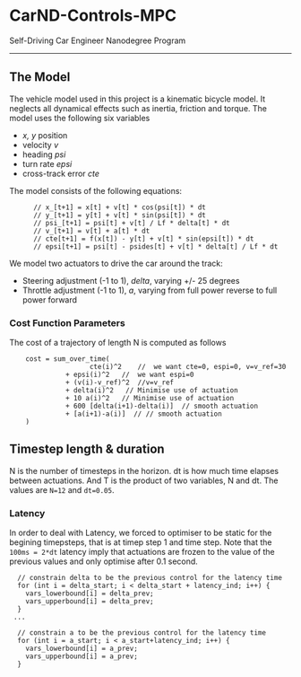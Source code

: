 # CarND-Controls-MPC
Self-Driving Car Engineer Nanodegree Program

---

## The Model

The vehicle model used in this project is a kinematic bicycle model. It neglects all dynamical effects such as inertia, friction and torque. The model uses the following six variables

* _x, y_ position
* velocity _v_
* heading _psi_
* turn rate _epsi_
* cross-track error _cte_
	
The model consists of the following equations:

```
      // x_[t+1] = x[t] + v[t] * cos(psi[t]) * dt
      // y_[t+1] = y[t] + v[t] * sin(psi[t]) * dt
      // psi_[t+1] = psi[t] + v[t] / Lf * delta[t] * dt
      // v_[t+1] = v[t] + a[t] * dt
      // cte[t+1] = f(x[t]) - y[t] + v[t] * sin(epsi[t]) * dt
      // epsi[t+1] = psi[t] - psides[t] + v[t] * delta[t] / Lf * dt
```

We model two actuators to drive the car around the track:

* Steering adjustment (-1 to 1), _delta_, varying +/- 25 degrees
* Throttle adjustment (-1 to 1), _a_, varying from full power reverse to full power forward

### Cost Function Parameters
The cost of a trajectory of length N is computed as follows
```
	cost = sum_over_time(
		            cte(i)^2    //  we want cte=0, espi=0, v=v_ref=30
              + epsi(i)^2   //  we want espi=0
              + (v(i)-v_ref)^2  //v=v_ref
              + delta(i)^2   // Minimise use of actuation
              + 10 a(i)^2   // Minimise use of actuation
              + 600 [delta(i+1)-delta(i)]  // smooth actuation
              + [a(i+1)-a(i)]  // // smooth actuation
	) 
 ```
## Timestep length & duration
N is the number of timesteps in the horizon. dt is how much time elapses between actuations. And T is the product of two variables, N and dt.
The values are `N=12` and `dt=0.05`. 


### Latency
In order to deal with Latency, we forced to optimiser to be static for the begining timepsteps, that is at timep step 1 and time step. Note that the `100ms = 2*dt` latency imply that actuations are frozen to the value of the previous values and only optimise after 0.1 second.

```  
  // constrain delta to be the previous control for the latency time
  for (int i = delta_start; i < delta_start + latency_ind; i++) {
    vars_lowerbound[i] = delta_prev;
    vars_upperbound[i] = delta_prev;
  }
 ... 
  
  // constrain a to be the previous control for the latency time 
  for (int i = a_start; i < a_start+latency_ind; i++) {
    vars_lowerbound[i] = a_prev;
    vars_upperbound[i] = a_prev;
  }
```
